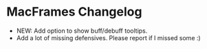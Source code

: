 # MacFrames Changelog

* NEW: Add option to show buff/debuff tooltips.
* Add a lot of missing defensives. Please report if I missed some :)